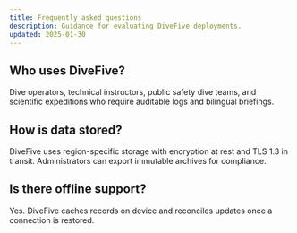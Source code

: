 ```yaml
---
title: Frequently asked questions
description: Guidance for evaluating DiveFive deployments.
updated: 2025-01-30
---
```


## Who uses DiveFive?

Dive operators, technical instructors, public safety dive teams, and scientific expeditions who require auditable logs and bilingual briefings.

## How is data stored?

DiveFive uses region-specific storage with encryption at rest and TLS 1.3 in transit. Administrators can export immutable archives for compliance.

## Is there offline support?

Yes. DiveFive caches records on device and reconciles updates once a connection is restored.
